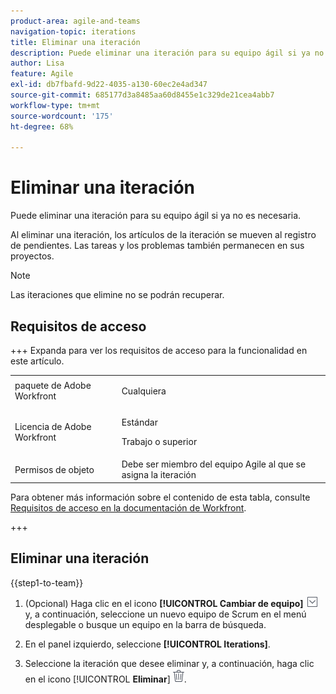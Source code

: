 ```yaml
---
product-area: agile-and-teams
navigation-topic: iterations
title: Eliminar una iteración
description: Puede eliminar una iteración para su equipo ágil si ya no es necesaria.
author: Lisa
feature: Agile
exl-id: db7fbafd-9d22-4035-a130-60ec2e4ad347
source-git-commit: 685177d3a8485aa60d8455e1c329de21cea4abb7
workflow-type: tm+mt
source-wordcount: '175'
ht-degree: 68%

---
```


# Eliminar una iteración

Puede eliminar una iteración para su equipo ágil si ya no es necesaria.

Al eliminar una iteración, los artículos de la iteración se mueven al registro de pendientes. Las tareas y los problemas también permanecen en sus proyectos.

>[!NOTE]
>
>Las iteraciones que elimine no se podrán recuperar.

## Requisitos de acceso

+++ Expanda para ver los requisitos de acceso para la funcionalidad en este artículo.

<table style="table-layout:auto"> 
 <tbody> 
   <tr> 
   <td role="rowheader">paquete de Adobe Workfront</td> 
   <td> <p>Cualquiera</p> </td> 
  </tr> 
  <tr> 
   <td role="rowheader">Licencia de Adobe Workfront</td> 
   <td> <p>Estándar</p> 
   <p>Trabajo o superior</p> </td> 
  </tr>
   <tr> 
   <td role="rowheader">Permisos de objeto</td> 
   <td>Debe ser miembro del equipo Agile al que se asigna la iteración</td> 
  </tr>
 </tbody> 
</table>

Para obtener más información sobre el contenido de esta tabla, consulte [Requisitos de acceso en la documentación de Workfront](/help/quicksilver/administration-and-setup/add-users/access-levels-and-object-permissions/access-level-requirements-in-documentation.md).

+++

## Eliminar una iteración

{{step1-to-team}}

1. (Opcional) Haga clic en el icono **[!UICONTROL Cambiar de equipo]** ![icono Cambiar de equipo](assets/switch-team-icon.png) y, a continuación, seleccione un nuevo equipo de Scrum en el menú desplegable o busque un equipo en la barra de búsqueda.

1. En el panel izquierdo, seleccione **[!UICONTROL Iterations]**.
1. Seleccione la iteración que desee eliminar y, a continuación, haga clic en el icono [!UICONTROL **Eliminar**] ![Eliminar icono](assets/delete-icon.png).
